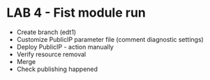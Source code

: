 # LAB 4 - Fist module run

- Create branch (edt1)
- Customize PublicIP parameter file (comment diagnostic settings)
- Deploy PublicIP - action manually
- Verify resource removal
- Merge
- Check publishing happened
